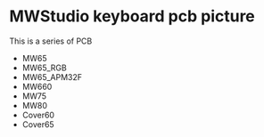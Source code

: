# MWStudio keyboard pcb picture

This is a series of PCB
* MW65
* MW65_RGB
* MW65_APM32F
* MW660
* MW75
* MW80
* Cover60
* Cover65
